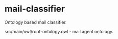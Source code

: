 # mail-classifier
Ontology based mail classifier.

src/main/owl/root-ontology.owl - mail agent ontology.

